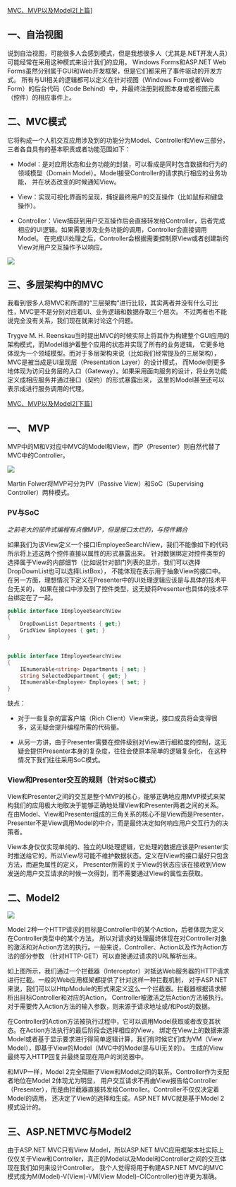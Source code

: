 ﻿[MVC、MVP以及Model2[上篇]](http://www.cnblogs.com/artech/archive/2012/03/08/mvc-01.html)

## 一、自治视图

说到自治视图，可能很多人会感到模式，但是我想很多人（尤其是.NET开发人员）可能经常在采用这种模式来设计我们的应用。
Windows Forms和ASP.NET Web Forms虽然分别属于GUI和Web开发框架，但是它们都采用了事件驱动的开发方式。
所有与UI相关的逻辑都可以定义在针对视图（Windows Form或者Web Form）的后台代码（Code Behind）中，并最终注册到视图本身或者视图元素（控件）的相应事件上。


## 二、MVC模式

它将构成一个人机交互应用涉及到的功能分为Model、Controller和View三部分，三者各自具有的基本职责或者功能范围如下：

* Model：是对应用状态和业务功能的封装，可以看成是同时包含数据和行为的领域模型（Domain Model）。Model接受Controller的请求执行相应的业务功能，
并在状态改变的时候通知View。 

* View：实现可视化界面的呈现，捕捉最终用户的交互操作（比如鼠标和键盘操作）。 

* Controller：View捕获到用户交互操作后会直接转发给Controller，后者完成相应的UI逻辑。如果需要涉及业务功能的调用，Controller会直接调用Model。
在完成UI处理之后，Controller会根据需要控制原View或者创建新的View对用户交互操作予以响应。 

![](http://images.cnblogs.com/cnblogs_com/artech/201203/201203081758064689.png)


## 三、多层架构中的MVC

我看到很多人将MVC和所谓的“三层架构”进行比较，其实两者并没有什么可比性，MVC更不是分别对应着UI、业务逻辑和数据存取三个层次。
不过两者也不能说完全没有关系，我们现在就来讨论这个问题。

Trygve M. H. Reenskau当时提出MVC的时候实际上将其作为构建整个GUI应用的架构模式，而Model维护着整个应用的状态并实现了所有的业务逻辑，
它更多地体现为一个领域模型。而对于多层架构来说（比如我们经常提及的三层架构），MVC是被当成是UI呈现层（Presentation Layer）的设计模式，
而Model则更多地体现为访问业务层的入口（Gateway）。如果采用面向服务的设计，将业务功能定义成相应服务并通过接口（契约）的形式暴露出来，
这里的Model甚至还可以表示成进行服务调用的代理。


[MVC、MVP以及Model2[下篇]](http://www.cnblogs.com/artech/archive/2012/03/08/mvc-02.html)


## 一、 MVP

MVP中的M和V对应中MVC的Model和View，而P（Presenter）则自然代替了MVC中的Controller。

![](http://images.cnblogs.com/cnblogs_com/artech/201203/201203082136518106.png)


Martin Folwer将MVP可分为PV（Passive View）和SoC（Supervising Controller）两种模式。

### PV与SoC

*之前老大的部件式编程有点像MVP，但是接口太烂的，与控件耦合*

如果我们为该View定义一个接口IEmployeeSearchView，我们不能像如下的代码所示将上述这两个控件直接以属性的形式暴露出来。
针对数据绑定对控件类型的选择属于View的内部细节（比如说针对部门列表的显示，我们可以选择DropDownList也可以选择ListBox），
不能体现在表示用于抽象View的接口中。在另一方面，理想情况下定义在Presenter中的UI处理逻辑应该是与具体的技术平台无关的，
如果在接口中涉及到了控件类型，这无疑将Presenter也具体的技术平台绑定在了一起。



``` C#
public interface IEmployeeSearchView
{
    DropDownList Departments { get;}
    GridView Employees { get; }
}


public interface IEmployeeSearchView
{
    IEnumerable<string> Departments { set; }
    string SelectedDepartment { get; }
    IEnumerable<Employee> Employees { set; }
}
```

缺点：

* 对于一些复杂的富客户端（Rich Client）View来说，接口成员将会变得很多，这无疑会提升编程所需的代码量。

* 从另一方讲，由于Presenter需要在控件级别对View进行细粒度的控制，这无疑会提供Presenter本身的复杂度，往往会使原本简单的逻辑复杂化，
在这种情况下我们往往采用SoC模式。


### View和Presenter交互的规则（针对SoC模式）

View和Presenter之间的交互是整个MVP的核心，能够正确地应用MVP模式来架构我们的应用极大地取决于能够正确地处理View和Presenter两者之间的关系。
在由Model、View和Presenter组成的三角关系的核心不是View而是Presenter，Presenter不是View调用Model的中介，而是最终决定如何响应用户交互行为的决策者。

View本身仅仅实现单纯的、独立的UI处理逻辑，它处理的数据应该是Presenter实时推送给它的，所以View尽可能不维护数据状态。定义在IView的接口最好只包含方法，而避免属性的定义，
Presenter所需的关于View的状态应该在接收到View发送的用户交互请求的时候一次得到，而不需要通过View的属性去获取。


## 二、Model2

![](http://images.cnblogs.com/cnblogs_com/artech/201203/20120308214247597.png)

Model 2种一个HTTP请求的目标是Controller中的某个Action，后者体现为定义在Controller类型中的某个方法，
所以对请求的处理最终体现在对Controller对象的激活和对Action方法的执行。一般来说，Controller、Action以及作为Action方法的部分参数
（针对HTTP-GET）可以直接通过请求的URL解析出来。

如上图所示，我们通过一个拦截器（Interceptor）对抵达Web服务器的HTTP请求进行拦截。一般的Web应用框架都提供了针对这样一种拦截机制，
对于ASP.NET来说，我们可以以HttpModule的形式来定义这么一个拦截器。拦截器根据请求解析出目标Controller和对应的Action，
Controller被激活之后Action方法被执行。对于需要传入Action方法的输入参数，则来源于请求地址或/和Post的数据。

在Controller的Action方法被执行过程中，它可以调用Model获取或者改变其状态。在Action方法执行的最后阶段会选择相应的View，
绑定在View上的数据来源Model或者基于显示要求进行得简单逻辑计算，我们有时候它们成为VM（View Model），即基于View的Model（MVC中的Model是与UI无关的）。
生成的View最终写入HTTP回复并最终呈现在用户的浏览器中。

和MVP一样，Model 2完全隔断了View和Model之间的联系。Controller作为支配者地位在Model 2体现尤为明显，
用户交互请求不再由View报告给Controller（Presenter），而是由拦截器直接转发给Controller。Controller不仅仅决定着Model的调用，
还决定了View的选择和生成。ASP.NET MVC就是基于Model 2模式设计的。

## 三、ASP.NETMVC与Model2


由于ASP.NET MVC只有View Model，所以ASP.NET MVC应用框架本社实际上仅仅关于View和Controller，真正的Model以及Model和Controller之间的交互体现在我们如何来设计Controller。
我个人觉得将用于构建ASP.NET MVC的MVC模式成为M(Model)-V(View)-VM(View Model)-C(Controller)也许更为准确。




